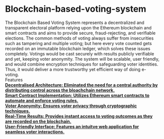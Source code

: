 # Blockchain-based-voting-system
The Blockchain Based Voting System represents a decentralized and transparent electoral platform relying upon the Ethereum blockchain and smart contracts and aims to provide secure, fraud-rejecting, and verifiable elections. The common methods of voting always suffer from insecurities such as tampering and multiple voting; but here every vote counted gets recorded on an immutable blockchain ledger, which solves these issues completely. Votings would be cast securely with results publicly verifiable and yet, keeping voter anonymity. The system will be scalable, user friendly, and would combine encryption techniques for safeguarding voter identities. Thus, it would deliver a more trustworthy yet efficient way of doing e-voting.
<br>
Features
<u><b>
<br>
Decentralised Architecture: Eliminated the need for a central authority by distributing control across the bloachchain network.
<br>
Smart Contract Implementation: Utilizes Ethereum smart contracts to automate and enforce voting rules.
<br>
Voter Anonymity: Ensures voter privacy through cryptographic techniques.
<br>
Real-Time Results: Provides instant access to voting outcomes as they are recorded on the blockchain.
<br>
User-Friendly Interface: Features an intuitve web application for seamless voter interactions.
